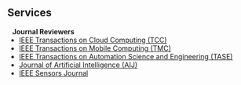 ## Services

<h4 style="margin:0 10px 0;">Journal Reviewers</h4>

<ul style="margin:0 0 20px;">
  <li><a href="https://ieeexplore.ieee.org/xpl/RecentIssue.jsp?punumber=6245519"><autocolor>IEEE Transactions on Cloud Computing (TCC)</autocolor></a></li>
  <li><a href="https://ieeexplore.ieee.org/xpl/RecentIssue.jsp?punumber=7755"><autocolor>IEEE Transactions on Mobile Computing (TMC)</autocolor></a></li>
  <li><a href="https://ieeexplore.ieee.org/xpl/RecentIssue.jsp?punumber=8856"><autocolor>IEEE Transactions on Automation Science and Engineering (TASE)</autocolor></a></li>
  <li><a href="https://www.sciencedirect.com/journal/artificial-intelligence"><autocolor>Journal of Artificial Intelligence (AIJ)</autocolor></a></li>
  <li><a href="https://ieeexplore.ieee.org/xpl/RecentIssue.jsp?punumber=7361"><autocolor>IEEE Sensors Journal</autocolor></a></li>
</ul>


